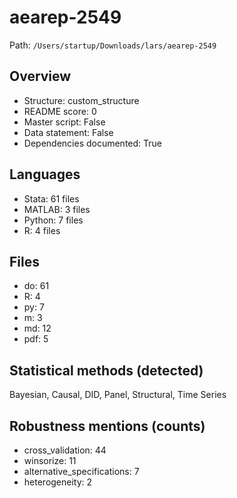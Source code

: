 # aearep-2549

Path: `/Users/startup/Downloads/lars/aearep-2549`

## Overview
- Structure: custom_structure
- README score: 0
- Master script: False
- Data statement: False
- Dependencies documented: True

## Languages
- Stata: 61 files
- MATLAB: 3 files
- Python: 7 files
- R: 4 files

## Files
- do: 61
- R: 4
- py: 7
- m: 3
- md: 12
- pdf: 5

## Statistical methods (detected)
Bayesian, Causal, DID, Panel, Structural, Time Series

## Robustness mentions (counts)
- cross_validation: 44
- winsorize: 11
- alternative_specifications: 7
- heterogeneity: 2
